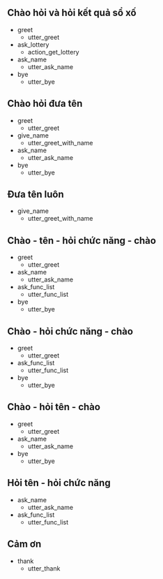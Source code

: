 
## Chào hỏi và hỏi kết quả sổ xố
* greet
  - utter_greet
* ask_lottery
  - action_get_lottery
* ask_name
  - utter_ask_name
* bye
  - utter_bye

## Chào hỏi đưa tên
* greet
  - utter_greet
* give_name
  - utter_greet_with_name
* ask_name
  - utter_ask_name
* bye
  - utter_bye

## Đưa tên luôn
* give_name
  - utter_greet_with_name

## Chào - tên - hỏi chức năng - chào
* greet
  - utter_greet
* ask_name
  - utter_ask_name
* ask_func_list
  - utter_func_list
* bye
  - utter_bye
  
## Chào  - hỏi chức năng - chào
* greet
  - utter_greet
* ask_func_list
  - utter_func_list
* bye
  - utter_bye

## Chào  - hỏi tên - chào
* greet
  - utter_greet
* ask_name
  - utter_ask_name
* bye
  - utter_bye

## Hỏi tên - hỏi chức năng
* ask_name
  - utter_ask_name
* ask_func_list
  - utter_func_list

## Cảm ơn
* thank
  - utter_thank